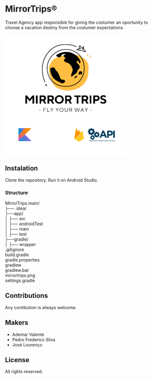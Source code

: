 # MirrorTrips®

Travel Agency app responsible for giving the costumer an oportunity to choose a vacation destiny from the costumer expectations.

<img align="center" width="400" height="400" src="MirrorTrips-main/mirrortrips.png">



## Instalation

Clone the repository.
Run it on Android Studio.



### Structure

MirrorTrips.main/\
├── .idea/\
├──app/\
│     ├── src\
│          ├── androidTest\
│          ├── main\
│          ├── test\
├──gradle/\
│     ├── wrapper\
.gitignore\
build.gradle\
gradle.properties\
gradlew\
gradlew.bat\
mirrortrips.png\
settings.gradle



## Contributions
Any contibution is always welcome.



## Makers
- Ademar Valente
- Pedro Frederico Silva
- José Lourenço



## License
All rights reserved.
